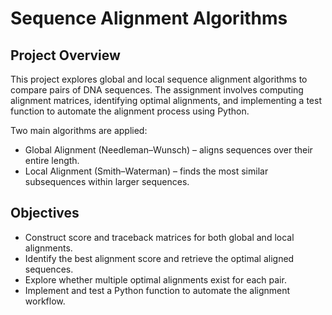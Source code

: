 # Sequence Alignment Algorithms
## Project Overview

This project explores global and local sequence alignment algorithms to compare pairs of DNA sequences. The assignment involves computing alignment matrices, identifying optimal alignments, and implementing a test function to automate the alignment process using Python.

Two main algorithms are applied:

- Global Alignment (Needleman–Wunsch) – aligns sequences over their entire length.
- Local Alignment (Smith–Waterman) – finds the most similar subsequences within larger sequences.

## Objectives
- Construct score and traceback matrices for both global and local alignments.
- Identify the best alignment score and retrieve the optimal aligned sequences.
- Explore whether multiple optimal alignments exist for each pair.
- Implement and test a Python function to automate the alignment workflow.
